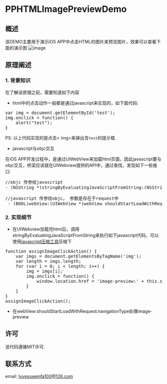# PPHTMLImagePreviewDemo

## 概述
该DEMO主要用于演示iOS APP中点击HTML的图片来预览图片，效果可以查看下面的演示图
![image](https://github.com/smallmuou/PPHTMLImagePreviewDemo/blob/master/PPHTMLImagePreviewDemo.gif)

## 原理阐述
### 1. 背景知识
在了解该原理之前，需要知道如下内容

* html中的点击动作一般都是通过javascript来实现的，如下面代码:
<pre>
var img = document.getElementById('test');
img.onclick = function() {
	alert("test");
}
</pre>
PS: 以上代码实现的是点击< img>来弹出含`test`的提示框.

* javascript与objc交互

在iOS APP开发过程中，是通过UIWebView来加载html页面，因此javascript要与objc交互，桥梁应该就在UIWebview提供的API中，通过查找，发现如下一些接口:
<pre>
//objc 传参给javascript
- (NSString *)stringByEvaluatingJavaScriptFromString:(NSString *)script;

//javascript 传参给objc， 参数是存在于request中
 - (BOOL)webView:(UIWebView *)webView shouldStartLoadWithRequest:(NSURLRequest *)request navigationType:(UIWebViewNavigationType)navigationType;
</pre>

### 2. 实现细节
* 在UIWebview加载完html后，调用stringByEvaluatingJavaScriptFromString来执行如下javascript代码，可以使用[javascript压缩工具](http://tool.lu/js/)压缩下
<pre>
function assignImageClickAction() {
	var imgs = document.getElementsByTagName('img');
	var length = imgs.length;
	for (var i = 0; i < length; i++) {
		img = imgs[i];
		img.onclick = function() {
			window.location.href = 'image-preview:' + this.src
		}
	}
}
assignImageClickAction();
</pre>

* 在webView:shouldStartLoadWithRequest:navigationType处理image-preview

## 许可
该代码遵循MIT许可.

## 联系方式
email: lvyexuwenfa100@126.com